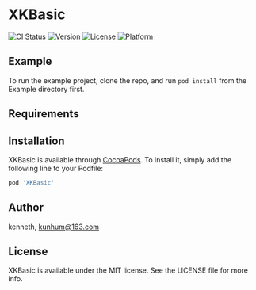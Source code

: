 # XKBasic

[![CI Status](https://img.shields.io/travis/kenneth/XKBasic.svg?style=flat)](https://travis-ci.org/kenneth/XKBasic)
[![Version](https://img.shields.io/cocoapods/v/XKBasic.svg?style=flat)](https://cocoapods.org/pods/XKBasic)
[![License](https://img.shields.io/cocoapods/l/XKBasic.svg?style=flat)](https://cocoapods.org/pods/XKBasic)
[![Platform](https://img.shields.io/cocoapods/p/XKBasic.svg?style=flat)](https://cocoapods.org/pods/XKBasic)

## Example

To run the example project, clone the repo, and run `pod install` from the Example directory first.

## Requirements

## Installation

XKBasic is available through [CocoaPods](https://cocoapods.org). To install
it, simply add the following line to your Podfile:

```ruby
pod 'XKBasic'
```

## Author

kenneth, kunhum@163.com

## License

XKBasic is available under the MIT license. See the LICENSE file for more info.
